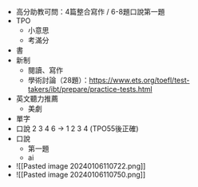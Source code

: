 * 高分助教可問：4篇整合寫作 / 6-8題口說第一題
* TPO
	* 小意思
	* 考滿分
* 書
* 新制
	* 閱讀、寫作
	* 學術討論（28題）：https://www.ets.org/toefl/test-takers/ibt/prepare/practice-tests.html
* 英文聽力推薦
	* 美劇
* 單字
* 口說 2 3 4 6 -> 1 2 3 4 (TPO55後正確)
* 口說
	* 第一題
	* ai 
* ![[Pasted image 20240106110722.png]]
* ![[Pasted image 20240106110750.png]]
